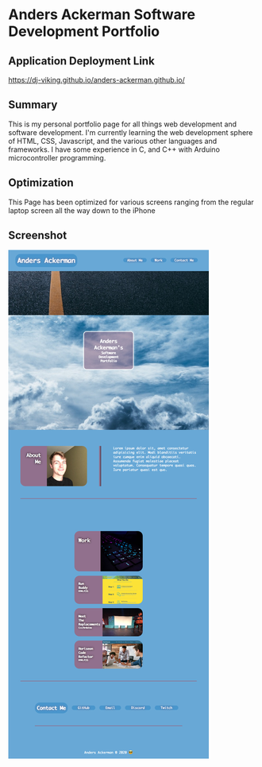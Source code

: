 # Anders Ackerman Software Development Portfolio

## Application Deployment Link
https://dj-viking.github.io/anders-ackerman.github.io/

## Summary
This is my personal portfolio page for all things web development and software development.
I'm currently learning the web development sphere of HTML, CSS, Javascript, and the various other languages and frameworks. I have some experience in C, and C++ with Arduino microcontroller programming.

## Optimization
This Page has been optimized for various screens ranging from the regular laptop screen all the way down to the iPhone

## Screenshot
![Image of Application Page](./assets/images/page-screenshot.jpg)
